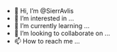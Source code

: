 - 👋 Hi, I’m @SierrAvlis
- 👀 I’m interested in ...
- 🌱 I’m currently learning ...
- 💞️ I’m looking to collaborate on ...
- 📫 How to reach me ...

<!---
SierrAvlis/SierrAvlis is a ✨ special ✨ repository because its `README.md` (this file) appears on your GitHub profile.
You can click the Preview link to take a look at your changes.
--->
